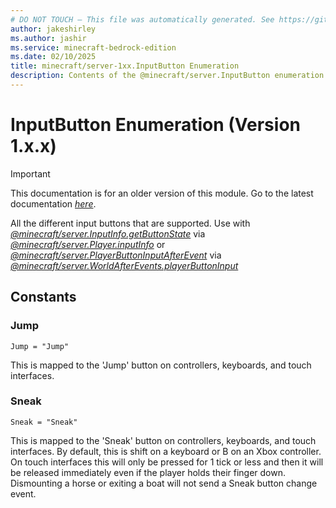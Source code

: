 ```yaml
---
# DO NOT TOUCH — This file was automatically generated. See https://github.com/mojang/minecraftapidocsgenerator to modify descriptions, examples, etc.
author: jakeshirley
ms.author: jashir
ms.service: minecraft-bedrock-edition
ms.date: 02/10/2025
title: minecraft/server-1xx.InputButton Enumeration
description: Contents of the @minecraft/server.InputButton enumeration (Version 1.x.x).
---
```

# InputButton Enumeration (Version 1.x.x)

> [!IMPORTANT]
> This documentation is for an older version of this module. Go to the latest documentation [*here*](../../../scriptapi/minecraft/server/InputButton.md).

All the different input buttons that are supported. Use with [*@minecraft/server.InputInfo.getButtonState*](../../../priorscriptapi/minecraft/server-1xx/InputInfo.md#getbuttonstate) via [*@minecraft/server.Player.inputInfo*](../../../priorscriptapi/minecraft/server-1xx/Player.md#inputinfo) or [*@minecraft/server.PlayerButtonInputAfterEvent*](../../../priorscriptapi/minecraft/server-1xx/PlayerButtonInputAfterEvent.md) via [*@minecraft/server.WorldAfterEvents.playerButtonInput*](../../../priorscriptapi/minecraft/server-1xx/WorldAfterEvents.md#playerbuttoninput)

## Constants
### **Jump**
`Jump = "Jump"`

This is mapped to the 'Jump' button on controllers, keyboards, and touch interfaces.
### **Sneak**
`Sneak = "Sneak"`

This is mapped to the 'Sneak' button on controllers, keyboards, and touch interfaces. By default, this is shift on a keyboard or B on an Xbox controller. On touch interfaces this will only be pressed for 1 tick or less and then it will be released immediately even if the player holds their finger down. Dismounting a horse or exiting a boat will not send a Sneak button change event.

